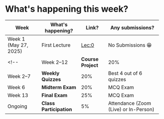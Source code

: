 # What's happening this week?

| **Week**   | **What's happening?**      | **Link?** | **Any submissions?**                          |
|------------|----------------------------|-----------|------------------------------------------------|
| Week 1 (May 27, 2025)    | First Lecture   |    [Lec:0](syllabus.md)       | No Submissions 😁|
<!-- | Week 2–12  | **Course Project**          | 20%       | Groups of 3 Students                           |
| Week 2–7   | **Weekly Quizzes**          | 20%       | Best 4 out of 6 quizzes                        |
| Week 6     | **Midterm Exam**            | 20%       | MCQ Exam                                       |
| Week 13    | **Final Exam**              | 25%       | MCQ Exam                                       |
| Ongoing    | **Class Participation**     | 5%        | Attendance (Zoom (Live) or In-Person)          | -->